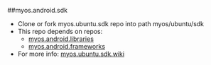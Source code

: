 ##myos.android.sdk

* Clone or fork myos.ubuntu.sdk repo into path myos/ubuntu/sdk
* This repo depends on repos:
  * [myos.android.libraries](https://github.com/amraboelela/myos.android.libraries)
  * [myos.android.frameworks](https://github.com/amraboelela/myos.android.frameworks)
* For more info:
[myos.ubuntu.sdk.wiki](https://github.com/amraboelela/myos.ubuntu.sdk/wiki)
